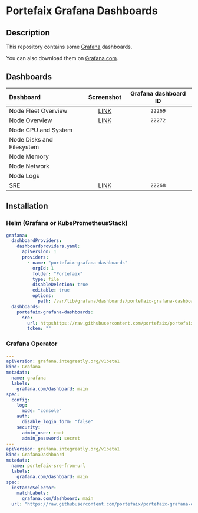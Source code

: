 # Portefaix Grafana Dashboards

## Description

This repository contains some [Grafana](https://github.com/grafana/grafana) dashboards.

You can also download them on [Grafana.com](https://grafana.com/grafana/dashboards/?plcmt=top-nav&cta=downloads&search=portefaix).

## Dashboards

| Dashboard                 |                      Screenshot                       | Grafana dashboard ID |
| :------------------------ | :---------------------------------------------------: | :------------------: |
| Node Fleet Overview       | [LINK](https://grafana.com/grafana/dashboards/22269)  |       `22269`        |
| Node Overview             | [LINK](https://grafana.com/grafana/dashboards/22272)  |       `22272`        |
| Node CPU and System       |                                                       |                      |
| Node Disks and Filesystem |                                                       |                      |
| Node Memory               |                                                       |                      |
| Node Network              |                                                       |                      |
| Node Logs                 |                                                       |                      |
| SRE                       | [LINK](https://grafana.com/grafana/dashboards/22268/) |       `22268`        |

## Installation

### Helm (Grafana or KubePrometheusStack)

```yaml
grafana:
  dashboardProviders:
    dashboardproviders.yaml:
      apiVersion: 1
      providers:
        - name: "portefaix-grafana-dashboards"
          orgId: 1
          folder: "Portefaix"
          type: file
          disableDeletion: true
          editable: true
          options:
            path: /var/lib/grafana/dashboards/portefaix-grafana-dashboards
  dashboards:
    portefaix-grafana-dashboards:
      sre:
        url: httpshttps://raw.githubusercontent.com/portefaix/portefaix-grafana-dashboards/compute/dashboards/portefaix-sre.json
        token: ""
```

### Grafana Operator

```yaml
---
apiVersion: grafana.integreatly.org/v1beta1
kind: Grafana
metadata:
  name: grafana
  labels:
    grafana.com/dashboard: main
spec:
  config:
    log:
      mode: "console"
    auth:
      disable_login_form: "false"
    security:
      admin_user: root
      admin_password: secret
---
apiVersion: grafana.integreatly.org/v1beta1
kind: GrafanaDashboard
metadata:
  name: portefaix-sre-from-url
  labels:
    grafana.com/dashboard: main
spec:
  instanceSelector:
    matchLabels:
      grafana.com/dashboard: main
  url: "https://raw.githubusercontent.com/portefaix/portefaix-grafana-dashboards/dashboards/compute/portefaix-sre.json"
```
